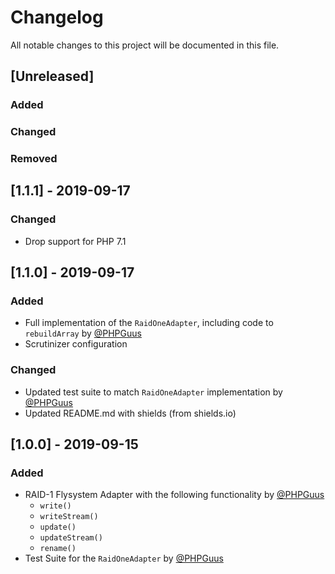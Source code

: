 # Changelog
All notable changes to this project will be documented in this file.

## [Unreleased]

### Added

### Changed

### Removed

## [1.1.1] - 2019-09-17

### Changed

- Drop support for PHP 7.1

## [1.1.0] - 2019-09-17

### Added

- Full implementation of the `RaidOneAdapter`, including code to `rebuildArray`
by [@PHPGuus](https://github.com/PHPGuus)
- Scrutinizer configuration
### Changed

- Updated test suite to match `RaidOneAdapter` implementation by
[@PHPGuus](https://github.com/PHPGuus)
- Updated README.md with shields (from shields.io)
## [1.0.0] - 2019-09-15
### Added

- RAID-1 Flysystem Adapter with the following functionality by
[@PHPGuus](https://github.com/PHPGuus)
  - `write()`
  - `writeStream()`
  - `update()`
  - `updateStream()`
  - `rename()` 
- Test Suite for the `RaidOneAdapter` by [@PHPGuus](https://github.com/PHPGuus)
